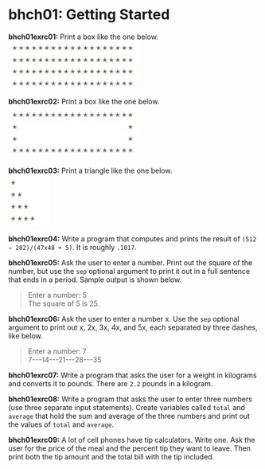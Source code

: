 # bhch01: Getting Started

**bhch01exrc01:** Print a box like the one below.  
![bhch01exrc01.jpg](bhch01exrc01.jpg "bhch01exrc01.jpg")

**bhch01exrc02:** Print a box like the one below.  
![bhch01exrc02.jpg](bhch01exrc02.jpg "bhch01exrc02.jpg")

**bhch01exrc03:** Print a triangle like the one below.  
![bhch01exrc03.jpg](bhch01exrc03.jpg "bhch01exrc03.jpg")

**bhch01exrc04:** Write a program that computes and prints the result of `(512 − 282)/(47x48 + 5)`. It is roughly `.1017`.

**bhch01exrc05:** Ask the user to enter a number. Print out the square of the number, but use the `sep` optional argument to print it out in a full sentence that ends in a period. Sample output is shown below.  
> Enter a number: 5  
The square of 5 is 25.

**bhch01exrc06:** Ask the user to enter a number x. Use the `sep` optional argument to print out x, 2x, 3x, 4x, and 5x, each separated by three dashes, like below.  
> Enter a number: 7  
7---14---21---28---35

**bhch01exrc07:** Write a program that asks the user for a weight in kilograms and converts it to pounds. There
are `2.2` pounds in a kilogram.

**bhch01exrc08:** Write a program that asks the user to enter three numbers (use three separate input statements). Create variables called `total` and `average` that hold the sum and average of the
three numbers and print out the values of `total` and `average`.

**bhch01exrc09:** A lot of cell phones have tip calculators. Write one. Ask the user for the price of the meal and
the percent tip they want to leave. Then print both the tip amount and the total bill with the
tip included.
